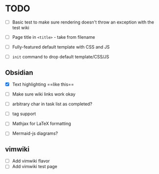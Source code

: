 # TODO

- [ ] Basic test to make sure rendering doesn't throw an exception with the test wiki
- [ ] Page title in `<title>` - take from filename
- [ ] Fully-featured default template with CSS and JS
- [ ] `init` command to drop default template/CSS/JS


## Obsidian

- [x] Text highlighting ==like this==
- [ ] Make sure wiki links work okay
- [ ] arbitrary char in task list as completed?
- [ ] tag support
- [ ] Mathjax for LaTeX formatting
- [ ] Mermaid-js diagrams?


## vimwiki

- [ ] Add vimwiki flavor
- [ ] Add vimwiki test page
